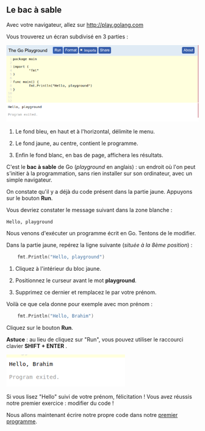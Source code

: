 ## Le bac à sable

Avec votre navigateur, allez sur http://play.golang.com

Vous trouverez un écran subdivisé en 3 parties :

![bac-à-sable](../assets/01_playground.png)

01. Le fond bleu, en haut et à l'horizontal, délimite le menu.

02. Le fond jaune, au centre, contient le programme.

03. Enfin le fond blanc, en bas de page, affichera les résultats.

C'est le **bac à sable** de Go (*playground* en anglais) : un endroit où l'on peut s'initier à la programmation, sans rien installer sur son ordinateur, avec un simple navigateur.

On constate qu'il y a déjà du code présent dans la partie jaune. Appuyons sur le bouton **Run**.

Vous devriez constater le message suivant dans la zone blanche :

``` 
Hello, playground
```

Nous venons d'exécuter un programme écrit en Go. Tentons de le modifier. 

Dans la partie jaune, repérez la ligne suivante (*située à la 8ème position*) :

```go
    fmt.Println("Hello, playground")
```

1. Cliquez à l'intérieur du bloc jaune.

2. Positionnez le curseur avant le mot **playground**.

3. Supprimez ce dernier et remplacez le par votre prénom.

Voilà ce que cela donne pour exemple avec mon prénom :

```go
    fmt.Println("Hello, Brahim")
```

Cliquez sur le bouton **Run**.

**Astuce** : au lieu de cliquez sur "Run", vous pouvez utiliser le raccourci clavier **SHIFT + ENTER**  .

![hello-brahim](../assets/01_hello_brahim.png)

Si vous lisez "Hello" suivi de votre prénom, félicitation ! Vous avez réussis notre premier exercice : modifier du code !

Nous allons maintenant écrire notre propre code dans notre [premier programme](./01_20_Premier_programme.md).